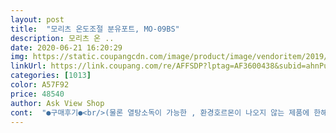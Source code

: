 ```yaml
---
layout: post 
title:  "모리츠 온도조절 분유포트, MO-09BS" 
description: 모리츠 온 ..
date: 2020-06-21 16:20:29 
img: https://static.coupangcdn.com/image/product/image/vendoritem/2019/02/07/3146533921/cdb439d2-1bd4-421c-aed2-623f7027cfee.jpg 
linkUrl: https://link.coupang.com/re/AFFSDP?lptag=AF3600438&subid=ahnPublicAsk&pageKey=22136570&itemId=86133032&vendorItemId=3146533921&traceid=V0-113-964d24c0010482bd 
categories: [1013] 
color: A57F92 
price: 48540 
author: Ask View Shop 
cont:  "●구매후기●<br/>(물론 열탕소독이 가능한 , 환경호르몬이 나오지 않는 제품에 한해서 겠죠?)<br/>거기다가 아이 수저를 넣어서 간단히 열탕소독 해봐야겠어요.<br/><br/>게다가 유리라서 속이 투명하게 보이니 더욱 깨끗하게 관리 할 수 있어요,<br/>귀엽네요 ^^<br/>그때 국민 분유포트 라는 타이틀에 쿠으로 주문을 했었드랬지요 ㅎㅎ<br/>그래서 모리츠 제품을 선택했습니다.<br/><br/>그러다 2년을 가까이 사용하다보니 안에 좁쌀만한 점처럼 녹이 슬기 시작하더군요,<br/>그런데 포장을 뜯다보니 사진에 보이는 분홍색 그물망과 불투명한 뚜껑아 하나씩 더있는데<br/>기존제품과 고민을 할때 유리 제품이라 파손여부도 굉장히 중요시하게 생각하게 되었는데,<br/>디자인이 아가아가 하고 넘 깜찍해요 <br/>딸애는 티파티냐고 신이나서<br/>딸애와 함께 호로록 호로록 먹는 중이에요.<br/><br/>로켓배송으로 한번 주문하면 끊을 수가 없네요 다음날 꼭 오잖아요<br/>막상 모리츠 제품을 받고나니 묵직한 단단한 유리라서 좀 안심이 되었습니다<br/>매뉴얼에서 시킨대로<br/>바로 보리차를 우려서<br/>보리차 알곡이 둥둥 떠다니며 위 아래로 움직이니<br/>보온 주전자에 넣고 먹여요.<br/> 원하는 온도로 보온주전자에 넣으면 곧 식어버려서  번거로웠는데 이젠 데우며 먹을 수 있으니 넘 좋아요.<br/>!<br/>분유먹는 아기는 없지만,<br/>비염에 천식이 있는 아이가 있어요.<br/><br/>삐 하는 소리를 내네요 <br/>사실 집에 전기 주전자가 하나 더 있긴 하지만 그 주전자는 애들 아빠 물(대추 달인 물, 홍삼 달인 물, 온갖 약재 달 인물;;) 등을 달이는 용도로 쓰는데 애들은 그런 종류 안 좋아하잖아요 보리 차를 끓여먹이고 싶어도 원래 주전자에는 그런 종류의 물들이 항상 있고 그리고 항상 달이고 있거든요 그래서 하나 더 있었으면 싶었는데 딱이네요 물도 잘 안 마시는 애들이라 보리 차라도 조금씩 끓여서 먹이려고요<br/>사용하다 또 장단점이 발견되면 또 후기수정해서 올릴께요^^<br/>생각보다 여유가 있어서 손잡이 없는 컵이나 간단한 아기 용품도 소독할수 있을것 같아요<br/>세식구라 더 큰 주전자는 쓸모가 없네요<br/>세척을 하는데 손을 넣어서 박박(?) 닦을수 있으니 아주 속이 시원하네요 ㅎㅎㅎ<br/>세척하는데 상당히 까다로웠습니다.<br/><br/>손잡이 그립감도 굉장히 안정감 있어서 촥촥 감깁니다 ㅎㅎㅎ (물론 개인적인 느낌)<br/>숫자가 하나씩 올라가며 100도씨가 되니<br/>시험삼아 저희 숟가락도 꼽아서 소독해봤습니다.<br/> ㅎㅎㅎ<br/>식촛물에 한번 끓여서 버리고<br/>쓰다보니 뚜껑과 분리과 되지않고 손이 들어가기에는 입구가 좁아서<br/>아기가 크더라도 이렇게 활용을 할 수 있으니 더 좋네요^^<br/>아무래도 기관지에 도움이 되겠지요 ^^<br/>아무래도 아기에게 쓰는 물건으로 출시된 제품이다보니<br/>아주 예쁜 딸기 우유 색에 유리도 투명하고 ㅎㅎ 눈에 확 띄입이다.<br/><br/>안심이 되네요.<br/> 이상한 냄새같은것도 전혀 없고 추천드려요^^<br/>어른손도 충분히 들어갈 사이즈예요<br/>어제 오후쯤에 주문해서 오늘 4시쯤 잘 도착해서 잘 받았어요<br/>역시 세척에 강점은 확실한것 같아요,<br/>요즘같이 흉흉할 때 따뜻한 차 한 잔 우려내서 마셔 보는 것도 좋을 것 같습니다<br/>용량은 딱 1.<br/>2리터 제가 원하는 사이즈.<br/><br/>우리 집은 아기가 없어요 정확히 얘기하면 애들이 초등 고학년 이제 3학년 이렇게 어느 정도 큰애들이라 분유 타려고 한건 아니고 차를 끓여 마실 때 좋을 것 같아 선택했어요 것보다 일단 겉모습이 너무 귀엽고 사랑스러운 거 아닙니까?<br/>우리몸에 도움되는 차 종류도 함께 마시면<br/>우선 열었는데 너무 예쁘네요 ㅎㅎㅎ<br/>유리 포트 안에는 새제품을 받고나서 물과 식초를 희석해 물로 끓인후 사용하라는<br/>이게 바로 그 젖병 소독하게 할수 있는 거더러구요,<br/>이제 커서 아기가 젖병을 사용하지 않아  저는 아기 빨대물병과, 실리콘 빨대등을 소독했구요,<br/>일단 가장 좋은 점은 물수돗물이 100c까지 끓으면 저절로 보온상태로 되고 온도도 직접 설정할 수 있고 보온도 4시간이나 되는 게 여러 가지 기능이 많네요 그리고 물의 온도가 설정된 온도보다 낮게 되면 다시 가열이 돼 원래 설정온도까지 올라가는데 언제나 내가 설정해놓은 따뜻한 차를 마실 수 있어 너무 편리합니다<br/>일반 주전자들에 비해 안전에 대해 더 까다롭고 꼼꼼하게 검수되었을것 같은 느낌이 들어서<br/>입구 크기 보시라고 손 입 물티슈 (작은휴대용입니다) 하나 넣어서 찍어봤어요,<br/>재밌어요.<br/> 보리차도 끓여보세요 ^^<br/>저는 기존에 쿠 분유포트를 쓰고 있습니다.<br/><br/>저는 얇은 유리 주전자 같은 느낌일까봐 걱정했었거든요,<br/>전에 제품에 비해서 입구가 확실히 넓습니다.<br/> 게다가 뚜껑도 분리가 되니<br/>정말 요즘 같은 시국에 로켓배송은 사랑이네요 감동 감동<br/>정수기 물도 몸에 좋지만<br/>젖병소독기를 쓰지만 실리콘 제품들은 한번씩 열탕소독을 해주거든요<br/>젖병을 소독하는 바스켓이 함께 들어있는데<br/>젖병이 딱 들어갈만한 사이즈일줄 알았는데<br/>주의해야 할 점은 표시 선을 넘게 물을 부면 안 된다는 거예요 표시 선까지 물을 부면 물이 끓을 때 넘칠 수 있어요<br/>쪽지도 들어있는게 아주 꼼꼼하네요 ㅎㅎ<br/>처음 받자마자<br/>처음에 쿠 제품을 구매할때도 유리로 되어있는 제품과 엄청 고민을 했었는데<br/>터치패드가 있는 부분이 약간 비스듬하게 되어있어서 편리합니다.<br/><br/>파손없이 오래 사용할 수 있었으면 좋겠네요^^<br/>평소에 항상 따뜻한 물을<br/>포장도 하나하나 비닐에 쌓여서 스티로폴로 깨지지 않게 안전하게 되어있네요<br/>포장은 원래 박스에 딱 맞는 겉종이 박스에 한 번 더 넣어져 왔고요 안에 아무래도 전기고 유리 포트이다 보니 스티로폼으로 고정시켜 움직이지 않게 잘 왔어요 덕분에 기스나 이런건 전혀 없구요<br/>핑쿠에다가 본체에는 애기 캐릭터 뚜껑까지 너무 귀엽습니다 쓸 맛 나겠어요<br/>항상먹던 보리차를 오늘따라 더 맛있게 먹어요 ^^<br/>" 
---
```

